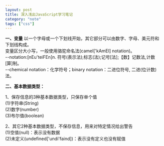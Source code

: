 ```yaml
---
layout: post
title: 深入浅出JavaScript学习笔记
category: "note"
tags: ["css"]
---
```


__一、变量__
以一个字母或一个下划线开始，其它部分可以由数字、字母、美元符和下划线构成。  
变量区分大小写，一般使用骆驼命名法(camel['kAmEl] notation)。  
--notation:[nEu'teiFEn]n. 符号(表示法);标志(法);记号[法];【数】记数法,计数[算]制。  
--chemical notation：化学符号；binary notation：二进位符号, 二进(位计数)法。

__二、基本数据类型：__

1、保存信息的3种基本数据类型，只保存单个值  
(1)字符串(String)  
(2)数字(number)  
(3)布尔值(boolean)

2、其它2种基本数据类型，不保存信息，用来对特定情况给出警告  
(1)空值(null)：表示没有数据  
(2)未定义(undefined['undi'faind])：表示没有定义也没有赋值  